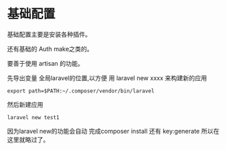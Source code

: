 # 基础配置

基础配置主要是安装各种插件。

还有基础的 Auth make之类的。

要善于使用 artisan 的功能。

先导出变量 全局laravel的位置,以方便 用 laravel new xxxx 来构建新的应用

```
export path=$PATH:~/.composer/vendor/bin/laravel
```

然后新建应用

```
laravel new test1
```

因为laravel new的功能会自动 完成composer install 还有 key:generate 所以在这里就略过了。

